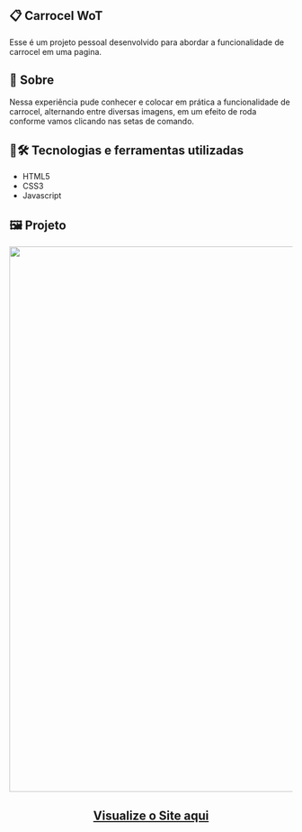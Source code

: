 ## 📋 Carrocel WoT
Esse é um projeto pessoal desenvolvido para abordar a funcionalidade de carrocel em uma pagina.
## 🧐 Sobre
Nessa experiência pude conhecer e colocar em prática a funcionalidade de carrocel, alternando entre diversas imagens, em um efeito de roda conforme vamos clicando nas setas de comando.
## 🤖🛠️ Tecnologias e ferramentas utilizadas
- HTML5
- CSS3
- Javascript
## 🖼️ Projeto
<p align="center">
  <img width="1843" height="968" alt="image" src="https://github.com/user-attachments/assets/29d3c00c-34f0-4cfc-b5f9-f6b2cf6f86df" />
</p>

<h2 align="center">
  <a href="https://brunosts94.github.io/LandingPages_Portifolio/carrocel-world-of-tanks/index.html">Visualize o Site aqui</a>
</h2>
